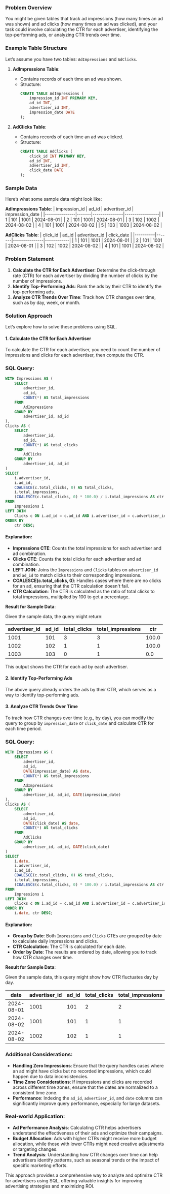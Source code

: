 ### Problem Overview

You might be given tables that track ad impressions (how many times an ad was shown) and ad clicks (how many times an ad was clicked), and your task could involve calculating the CTR for each advertiser, identifying the top-performing ads, or analyzing CTR trends over time.

### Example Table Structure

Let’s assume you have two tables: `AdImpressions` and `AdClicks`.

1. **AdImpressions Table**:
    - Contains records of each time an ad was shown.
    - Structure:
      ```sql
      CREATE TABLE AdImpressions (
          impression_id INT PRIMARY KEY,
          ad_id INT,
          advertiser_id INT,
          impression_date DATE
      );
      ```

2. **AdClicks Table**:
    - Contains records of each time an ad was clicked.
    - Structure:
      ```sql
      CREATE TABLE AdClicks (
          click_id INT PRIMARY KEY,
          ad_id INT,
          advertiser_id INT,
          click_date DATE
      );
      ```

### Sample Data

Here’s what some sample data might look like:

**AdImpressions Table**:
| impression_id | ad_id | advertiser_id | impression_date |
|---------------|-------|---------------|-----------------|
| 1             | 101   | 1001          | 2024-08-01      |
| 2             | 101   | 1001          | 2024-08-01      |
| 3             | 102   | 1002          | 2024-08-02      |
| 4             | 101   | 1001          | 2024-08-02      |
| 5             | 103   | 1003          | 2024-08-02      |

**AdClicks Table**:
| click_id | ad_id | advertiser_id | click_date |
|----------|-------|---------------|------------|
| 1        | 101   | 1001          | 2024-08-01 |
| 2        | 101   | 1001          | 2024-08-01 |
| 3        | 102   | 1002          | 2024-08-02 |
| 4        | 101   | 1001          | 2024-08-02 |

### Problem Statement

1. **Calculate the CTR for Each Advertiser**: Determine the click-through rate (CTR) for each advertiser by dividing the number of clicks by the number of impressions.
2. **Identify Top-Performing Ads**: Rank the ads by their CTR to identify the top-performing ads.
3. **Analyze CTR Trends Over Time**: Track how CTR changes over time, such as by day, week, or month.

### Solution Approach

Let’s explore how to solve these problems using SQL.

#### 1. **Calculate the CTR for Each Advertiser**

To calculate the CTR for each advertiser, you need to count the number of impressions and clicks for each advertiser, then compute the CTR.

### SQL Query:

```sql
WITH Impressions AS (
    SELECT
        advertiser_id,
        ad_id,
        COUNT(*) AS total_impressions
    FROM
        AdImpressions
    GROUP BY
        advertiser_id, ad_id
),
Clicks AS (
    SELECT
        advertiser_id,
        ad_id,
        COUNT(*) AS total_clicks
    FROM
        AdClicks
    GROUP BY
        advertiser_id, ad_id
)
SELECT
    i.advertiser_id,
    i.ad_id,
    COALESCE(c.total_clicks, 0) AS total_clicks,
    i.total_impressions,
    (COALESCE(c.total_clicks, 0) * 100.0) / i.total_impressions AS ctr
FROM
    Impressions i
LEFT JOIN
    Clicks c ON i.ad_id = c.ad_id AND i.advertiser_id = c.advertiser_id
ORDER BY
    ctr DESC;
```

#### Explanation:

- **Impressions CTE**: Counts the total impressions for each advertiser and ad combination.
- **Clicks CTE**: Counts the total clicks for each advertiser and ad combination.
- **LEFT JOIN**: Joins the `Impressions` and `Clicks` tables on `advertiser_id` and `ad_id` to match clicks to their corresponding impressions.
- **COALESCE(c.total_clicks, 0)**: Handles cases where there are no clicks for an ad, ensuring that the CTR calculation doesn't fail.
- **CTR Calculation**: The CTR is calculated as the ratio of total clicks to total impressions, multiplied by 100 to get a percentage.

**Result for Sample Data**:

Given the sample data, the query might return:

| advertiser_id | ad_id | total_clicks | total_impressions | ctr  |
|---------------|-------|--------------|-------------------|------|
| 1001          | 101   | 3            | 3                 | 100.0 |
| 1002          | 102   | 1            | 1                 | 100.0 |
| 1003          | 103   | 0            | 1                 | 0.0  |

This output shows the CTR for each ad by each advertiser.

#### 2. **Identify Top-Performing Ads**

The above query already orders the ads by their CTR, which serves as a way to identify top-performing ads.

#### 3. **Analyze CTR Trends Over Time**

To track how CTR changes over time (e.g., by day), you can modify the query to group by `impression_date` or `click_date` and calculate CTR for each time period.

### SQL Query:

```sql
WITH Impressions AS (
    SELECT
        advertiser_id,
        ad_id,
        DATE(impression_date) AS date,
        COUNT(*) AS total_impressions
    FROM
        AdImpressions
    GROUP BY
        advertiser_id, ad_id, DATE(impression_date)
),
Clicks AS (
    SELECT
        advertiser_id,
        ad_id,
        DATE(click_date) AS date,
        COUNT(*) AS total_clicks
    FROM
        AdClicks
    GROUP BY
        advertiser_id, ad_id, DATE(click_date)
)
SELECT
    i.date,
    i.advertiser_id,
    i.ad_id,
    COALESCE(c.total_clicks, 0) AS total_clicks,
    i.total_impressions,
    (COALESCE(c.total_clicks, 0) * 100.0) / i.total_impressions AS ctr
FROM
    Impressions i
LEFT JOIN
    Clicks c ON i.ad_id = c.ad_id AND i.advertiser_id = c.advertiser_id AND i.date = c.date
ORDER BY
    i.date, ctr DESC;
```

#### Explanation:

- **Group by Date**: Both `Impressions` and `Clicks` CTEs are grouped by date to calculate daily impressions and clicks.
- **CTR Calculation**: The CTR is calculated for each date.
- **Order by Date**: The results are ordered by date, allowing you to track how CTR changes over time.

**Result for Sample Data**:

Given the sample data, this query might show how CTR fluctuates day by day.

| date       | advertiser_id | ad_id | total_clicks | total_impressions | ctr  |
|------------|---------------|-------|--------------|-------------------|------|
| 2024-08-01 | 1001          | 101   | 2            | 2                 | 100.0|
| 2024-08-02 | 1001          | 101   | 1            | 1                 | 100.0|
| 2024-08-02 | 1002          | 102   | 1            | 1                 | 100.0|

### Additional Considerations:

- **Handling Zero Impressions**: Ensure that the query handles cases where an ad might have clicks but no recorded impressions, which could happen due to data inconsistencies.
- **Time Zone Considerations**: If impressions and clicks are recorded across different time zones, ensure that the dates are normalized to a consistent time zone.
- **Performance**: Indexing the `ad_id`, `advertiser_id`, and `date` columns can significantly improve query performance, especially for large datasets.

### Real-world Application:

- **Ad Performance Analysis**: Calculating CTR helps advertisers understand the effectiveness of their ads and optimize their campaigns.
- **Budget Allocation**: Ads with higher CTRs might receive more budget allocation, while those with lower CTRs might need creative adjustments or targeting changes.
- **Trend Analysis**: Understanding how CTR changes over time can help advertisers identify patterns, such as seasonal trends or the impact of specific marketing efforts.

This approach provides a comprehensive way to analyze and optimize CTR for advertisers using SQL, offering valuable insights for improving advertising strategies and maximizing ROI.